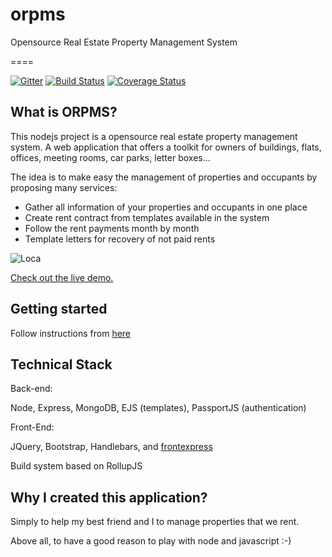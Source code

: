 # orpms
Opensource Real Estate Property Management System


====

[![Gitter](https://badges.gitter.im/Join%20Chat.svg)](https://gitter.im/orpms)
[![Build Status](https://travis-ci.org/orpms/orpms.svg?branch=master)](https://travis-ci.org/orpms/orpms)
[![Coverage Status](https://coveralls.io/repos/github/orpms/orpms/badge.svg?branch=master)](https://coveralls.io/github/orpms/orpms?branch=master)


## What is ORPMS?

This nodejs project is a opensource real estate property management system. 
A web application that offers a toolkit for owners of buildings, flats, offices, meeting rooms, car parks, letter boxes...

The idea is to make easy the management of properties and occupants by proposing many services:
 - Gather all information of your properties and occupants in one place
 - Create rent contract from templates available in the system
 - Follow the rent payments month by month
 - Template letters for recovery of not paid rents

![Loca](http://www.nuageprive.fr/images/loca-sample.png "Open source real estate management")

[Check out the live demo.](http://demo.nuageprive.fr/)

## Getting started

Follow instructions from [here](https://github.com/microrealestate/microrealestate#getting-started)

Technical Stack
---------------

Back-end:

Node, Express, MongoDB, EJS (templates), PassportJS (authentication)

Front-End:

JQuery, Bootstrap, Handlebars, and [frontexpress](https://github.com/camelaissani/frontexpress)

Build system based on RollupJS


Why I created this application?
-------------------------------
Simply to help my best friend and I to manage properties that we rent.

Above all, to have a good reason to play with node and javascript :-)


